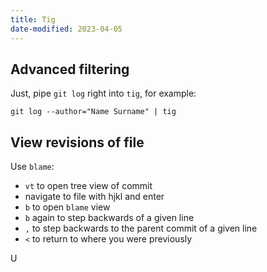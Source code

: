 ```yaml
---
title: Tig
date-modified: 2023-04-05
---
```


## Advanced filtering

Just, pipe `git log` right into `tig`, for example:

```
git log --author="Name Surname" | tig
```

## View revisions of file

Use `blame`:

- `vt` to open tree view of commit
- navigate to file with hjkl and enter
- `b` to open `blame` view
- `b` again to step backwards of a given line
- `,` to step backwards to the parent commit of a given line
- `<` to return to where you were previously

U
